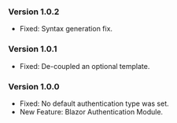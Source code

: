 ### Version 1.0.2

- Fixed: Syntax generation fix.

### Version 1.0.1

- Fixed: De-coupled an optional template.

### Version 1.0.0

- Fixed: No default authentication type was set.
- New Feature: Blazor Authentication Module.